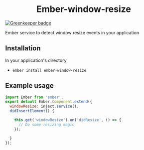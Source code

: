 <h1 align="center">Ember-window-resize</h1>

[![Greenkeeper badge](https://badges.greenkeeper.io/mayko780/ember-window-resize.svg)](https://greenkeeper.io/)

Ember service to detect window resize events in your application

## Installation

In your application's directory

* `ember install ember-window-resize`


## Example usage

```javascript
import Ember from 'ember';
export default Ember.Component.extend({
  windowResize: inject.service(),
  didInsertElement() {

    this.get('windowResize').on('didResize', () => {
      // Do some resizing magic
    });

  }
});
```
